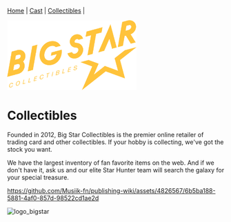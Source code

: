 [Home](README.md) | [Cast](Cast.md) | [Collectibles](Collectibles.md) | 

<img src="images/logo_bigstar.svg" alt="Colelctibles Logo" style="width:300px">

# Collectibles

Founded in 2012, Big Star Collectibles is the premier online retailer of trading card and other collectibles. If your hobby is collecting, we've got the stock you want.

We have the largest inventory of fan favorite items on the web. And if we don't have it, ask us and our elite Star Hunter team will search the galaxy for your special treasure.

https://github.com/Musiik-fn/publishing-wiki/assets/4826567/6b5ba188-5881-4af0-857d-98522cd1ae2d

![logo_bigstar](https://github.com/Musiik-fn/publishing-wiki/assets/4826567/c5638b26-446b-4779-a816-3266d4f7cbc5)
<?xml version="1.0" encoding="utf-8"?>
<!-- Generator: Adobe Illustrator 26.0.0, SVG Export Plug-In . SVG Version: 6.00 Build 0)  -->
<svg version="1.1" id="Layer_1" xmlns="http://www.w3.org/2000/svg" xmlns:xlink="http://www.w3.org/1999/xlink" x="0px" y="0px"
	 viewBox="0 0 3604.39 1943.56" style="enable-background:new 0 0 3604.39 1943.56;" xml:space="preserve">
<style type="text/css">
	.st0{fill:#FFC33B;}
</style>
<g>
	<g>
		<path class="st0" d="M152.54,1813.35c0.99-0.26,1.64,0.38,1.31,1.46c-7.88,28.21-25.6,47.41-51.38,54.32
			c-29.38,7.87-49.24-6.02-49.24-35.08c0-38.74,23.47-77.2,61.22-87.31c25.45-6.83,44.81,3.25,45.31,29.55
			c0,0.99-0.83,2.03-1.82,2.29l-11.49,3.08c-0.99,0.27-1.8-0.33-1.8-1.32c-0.65-17.06-11.99-25.86-31.35-20.66
			c-29.55,7.91-44.32,40.44-44.32,69.84c0,22.82,13.13,32.43,33.48,26.98c17.08-4.57,30.04-16.1,36.11-37.59
			c0.33-1.23,1.32-2.16,2.31-2.42L152.54,1813.35z"/>
		<path class="st0" d="M289.19,1819.1c-29.55,7.92-47.93-5.88-47.93-33.94c0-39.74,26.26-79.44,64.5-89.69
			c28.9-7.74,48.1,5.33,48.1,33.74C353.86,1768.77,326.94,1808.98,289.19,1819.1z M289.84,1806.29c29.06-7.79,48.1-39.32,48.1-71.83
			c0-21.68-12.81-31.55-32.83-26.18c-29.87,8-48.09,40.46-48.09,72.32C257.02,1801.77,269.33,1811.77,289.84,1806.29z"/>
		<path class="st0" d="M432.08,1778.67c-0.99,0.27-1.66-0.37-1.32-1.45l14.44-62.14l11.33-56.08c0.16-1.03,1.15-2.11,2.14-2.37
			l12.31-3.3c0.98-0.26,1.64,0.38,1.31,1.45l-12.8,55.65l-10.51,51.41l50.22-13.45c0.99-0.27,1.64,0.38,1.48,1.4l-1.97,9.24
			c-0.16,1.03-1.15,2.11-2.14,2.37L432.08,1778.67z"/>
		<path class="st0" d="M585.27,1737.62c-0.99,0.27-1.65-0.37-1.32-1.45l14.44-62.16l11.33-56.06c0.16-1.03,1.15-2.11,2.13-2.39
			l12.32-3.29c0.97-0.26,1.64,0.38,1.31,1.45l-12.8,55.65l-10.51,51.41l50.22-13.45c0.99-0.27,1.64,0.38,1.48,1.4l-1.97,9.24
			c-0.17,1.02-1.15,2.11-2.14,2.37L585.27,1737.62z"/>
		<path class="st0" d="M738.47,1696.58c-0.97,0.26-1.64-0.38-1.31-1.45l14.28-61.3l11.48-56.93c0.17-1.03,1.15-2.11,2.14-2.37
			l68.93-18.47c0.99-0.26,1.65,0.38,1.48,1.41l-2.14,9.27c-0.15,1.02-1.14,2.11-2.13,2.37l-54.66,14.65l-9.19,37.6l51.54-13.81
			c0.99-0.27,1.64,0.38,1.47,1.4l-1.96,9.24c-0.18,1.03-1.16,2.11-2.14,2.37l-51.55,13.81l-9.34,45.35l55.97-15
			c0.99-0.26,1.64,0.38,1.47,1.41l-1.97,9.23c-0.15,1.03-1.15,2.11-2.14,2.37L738.47,1696.58z"/>
		<path class="st0" d="M1005.25,1584.87c0.99-0.26,1.64,0.38,1.31,1.46c-7.88,28.21-25.6,47.42-51.39,54.32
			c-29.37,7.87-49.23-6.02-49.23-35.08c0-38.73,23.46-77.2,61.22-87.31c25.44-6.82,44.82,3.25,45.31,29.55
			c0,0.99-0.82,2.03-1.82,2.29l-11.48,3.09c-0.99,0.26-1.8-0.34-1.8-1.33c-0.65-17.06-11.98-25.86-31.36-20.66
			c-29.54,7.91-44.31,40.44-44.31,69.84c0,22.82,13.13,32.44,33.47,26.98c17.09-4.57,30.05-16.1,36.12-37.59
			c0.33-1.23,1.32-2.16,2.3-2.42L1005.25,1584.87z"/>
		<path class="st0" d="M1105.8,1598.15c-0.83,0.21-1.64-0.38-1.32-1.45l13.62-58.82l9.85-48.12l-31.36,8.39
			c-0.81,0.23-1.64-0.38-1.46-1.4l1.96-9.4c0.17-1.02,1.15-2.11,2.13-2.37l78.79-21.11c0.99-0.26,1.65,0.38,1.48,1.41l-2.14,9.44
			c-0.15,1.02-1.14,2.11-2.13,2.37l-31.36,8.41l-11.66,48.61l-11.65,58.27c-0.17,1.03-1.15,2.11-2.14,2.39L1105.8,1598.15z"/>
		<path class="st0" d="M1240.85,1561.96c-0.99,0.27-1.64-0.38-1.31-1.45l13.94-60.39l11.83-57.85c0.17-1.02,1.15-2.11,2.14-2.37
			l12.3-3.3c0.99-0.26,1.64,0.38,1.32,1.46l-13.46,58.28l-12.3,59.93c-0.18,1.03-1.16,2.11-2.15,2.39L1240.85,1561.96z"/>
		<path class="st0" d="M1399.45,1519.47l-46.13,12.36c-0.99,0.26-1.65-0.38-1.32-1.45l14.12-61.09l11.66-57.14
			c0.15-1.02,1.14-2.11,2.14-2.37l40.05-10.73c24.79-6.65,39.73-0.62,35.79,21.11c-2.64,13.69-12.81,24.96-27.41,31.15
			c15.59,0.58,21.18,9.27,18.56,24.58C1442.45,1499.25,1421.44,1513.58,1399.45,1519.47z M1370.06,1515.52l30.86-8.26
			c15.42-4.13,27.58-12.64,30.7-28.09c3.6-17.7-8.22-20.96-22.99-17l-29.22,7.84L1370.06,1515.52z M1382.04,1457.65l30.87-8.28
			c14.12-3.78,24.78-11.24,27.4-24.09c2.79-14.38-6.07-18.4-21.34-14.32l-27.41,7.35L1382.04,1457.65z"/>
		<path class="st0" d="M1532.45,1483.83c-0.99,0.27-1.65-0.37-1.32-1.45l14.44-62.16l11.34-56.06c0.15-1.03,1.14-2.11,2.13-2.37
			l12.32-3.3c0.97-0.26,1.64,0.38,1.31,1.45l-12.8,55.65l-10.51,51.41l50.22-13.45c0.99-0.27,1.64,0.38,1.48,1.4l-1.98,9.24
			c-0.15,1.02-1.14,2.11-2.13,2.37L1532.45,1483.83z"/>
		<path class="st0" d="M1685.65,1442.78c-0.99,0.26-1.65-0.38-1.32-1.45l14.28-61.29l11.49-56.94c0.15-1.02,1.14-2.11,2.13-2.37
			l68.93-18.47c1-0.26,1.65,0.38,1.48,1.41l-2.14,9.27c-0.15,1.03-1.14,2.11-2.13,2.37l-54.66,14.65l-9.2,37.6l51.55-13.81
			c0.97-0.26,1.64,0.38,1.47,1.41l-1.96,9.23c-0.18,1.03-1.15,2.11-2.14,2.37l-51.54,13.81l-9.36,45.37l55.97-15.01
			c0.99-0.26,1.64,0.38,1.47,1.41l-1.97,9.24c-0.15,1.02-1.14,2.1-2.13,2.37L1685.65,1442.78z"/>
		<path class="st0" d="M1940.71,1339.48c0,18.88-15.92,41.2-45.46,49.12c-28.08,7.53-48.26-1.35-45.81-27.45
			c0-1,0.99-2.09,1.97-2.35l12.31-3.3c0.99-0.26,1.64,0.39,1.64,1.38c-1.14,17.22,9.85,24.78,31.02,19.1
			c19.7-5.28,28.4-18.77,28.4-29.12c0-26.43-62.87,4.54-62.87-33.05c0-19.04,16.42-39.55,45.13-47.24
			c25.46-6.82,42.68-0.76,41.86,23.09c-0.15,1.03-0.99,2.09-1.97,2.35l-12.3,3.3c-1,0.26-1.65-0.39-1.65-1.38
			c1.15-14.26-9.04-19.41-26.93-14.63c-17.22,4.62-28.55,15.87-28.55,27.53C1877.51,1332.6,1940.71,1302.69,1940.71,1339.48z"/>
	</g>
	<g>
		<g>
			<path class="st0" d="M2112.64,860.12c-20.67,115.87-127.78,206.56-244.01,206.56c-59.21,0-113.8-24.56-149.66-67.36
				c-18.97-22.61-32.1-49.48-38.9-78.42l129.48-34.65c1.58,10.46,5.59,19.57,11.79,27.11c10.82,12.77,27.11,19.57,47.29,19.57
				c51.67,0,102.98-44.01,112.22-96.05c3.53-19.7,0.12-37.81-9.48-50.82c-8.88-11.91-22.37-19.33-39.15-21.4l-42.07-5.23
				c-47.29-5.96-88.02-29.06-114.77-65.29c-26.99-36.47-37.2-82.92-28.81-130.58c17.26-97.51,107.35-173.86,205.35-173.86
				c50.7,0,97.51,21.16,128.39,57.99c15.32,18.24,26.14,39.76,32.22,62.86l-129.24,34.65c-0.85-4.5-2.8-8.39-5.47-11.55
				c-7.05-8.39-17.99-10.21-25.9-10.21c-33.31,0-67.6,29.54-73.56,63.22c-1.46,8.02-1.82,19.45,4.5,27.96
				c6.08,8.27,16.29,11.19,23.83,12.04l42.07,5.23c53.25,6.69,99.45,33.19,130.21,74.77
				C2110.57,749.49,2122.48,803.96,2112.64,860.12z"/>
			<polygon class="st0" points="2654.81,194.85 2629.28,340.14 2478.04,380.62 2379.8,937.7 2237.31,975.88 2335.54,418.8 
				2184.3,459.28 2209.83,314 			"/>
			<path class="st0" d="M3587.07,214.71c9.85-55.8-4.13-111.12-38.3-151.73C3515.22,22.98,3464.16,0,3408.96,0
				c-18.6,0-36.72,2.43-55.44,7.42l-147.84,39.63l-123.65,702.24l142.49-38.17l48.27-273.8l33.68-9l138.11,223.83l134.95-36.23
				l-138.84-225.04C3515.59,361.21,3573.34,292.64,3587.07,214.71z M3455.4,191.61c-6.08,34.28-35.87,66.75-71.12,77.44
				l-85.83,22.98l24.19-137.87l65.53-17.51c7.54-2.07,13.74-2.92,20.79-2.92c16.05,0,29.06,5.23,37.45,15.2
				C3455.16,159.39,3458.32,174.59,3455.4,191.61z"/>
			<g>
				<polygon class="st0" points="3145.55,1108.43 3282.82,1619.31 2744.95,1423.2 2082.71,1943.56 2368.17,1285.94 2041.13,1166.79 
					2266.29,1106.49 2547.5,1208.86 2416.08,1511.47 2720.88,1272.08 3086.95,1405.45 2993.58,1057.86 3276.01,835.85 
					3604.39,747.95 				"/>
				<path class="st0" d="M2922.09,791.77v0.12l129.12-34.77l-173.37-645.34l-339.81,782.97L2703,850.49l145.04-334.22
					L2922.09,791.77z"/>
			</g>
		</g>
		<g>
			<polygon class="st0" points="839.27,681.09 715.38,1383.58 572.89,1421.76 696.78,719.27 			"/>
			<path class="st0" d="M468.57,884.3c-32.22-38.54-81.21-60.67-134.22-60.67c-17.14,0-34.28,2.19-49.97,6.44l-160.49,43.04
				L0,1575.35l308.45-82.55c88.39-23.71,158.3-99.33,173.98-188.08c9.97-56.9-4.13-113.31-38.91-154.65
				c-0.36-0.49-0.85-0.97-1.34-1.46c32.22-31.98,54.95-73.43,62.98-118.78C514.65,976.33,501.27,923.32,468.57,884.3z
				 M350.76,1281.5c-6.69,37.45-39.03,71.97-76.96,82.19l-105.65,28.33l25.9-146.75c0,0,85.71-22.98,85.96-23.1
				c6.93-1.82,13.86-2.67,20.91-2.67c17.14,0,31.13,5.71,40.12,16.53C350.51,1247.21,353.92,1263.38,350.76,1281.5z M373.49,1006.6
				c-5.47,31.12-32.34,60.79-62.49,68.81l-91.43,24.44l21.15-119.64l78.17-20.91c4.26-1.22,9.97-1.94,15.44-1.94
				c13.74,0,24.8,4.5,31.73,12.89C373.49,979.01,376.05,991.89,373.49,1006.6z"/>
			<path class="st0" d="M1514.36,938.77c-16.43,93-59.21,170.84-119.75,225.44c-60.31,54.6-138.38,85.85-225.04,85.85
				c-83.66,0-156.48-31.88-205.03-89.77c-54.72-65.15-75.01-156.31-57.25-256.86c32.98-187.39,183.12-323.29,356.84-323.29
				c78.93,0,145.3,29.29,192,84.87c12.05,14.3,22.49,30.27,31.25,47.51l-135.55,36.38c-20.58-23.24-50.1-35.06-87.7-35.06
				c-108.68,0-203.42,89.48-225.15,212.81c-10.61,60.02-0.35,113.87,28.08,147.72c23.35,27.79,57.77,41.92,102.52,41.92
				c100.38,0,177.35-64.58,206.18-170.55l-159.02,42.67v-0.06l16.32-92.42l285.46-76.51
				C1523.01,857.07,1521.62,897.43,1514.36,938.77z"/>
		</g>
	</g>
</g>
</svg>
